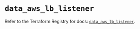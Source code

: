 # `data_aws_lb_listener`

Refer to the Terraform Registry for docs: [`data_aws_lb_listener`](https://registry.terraform.io/providers/hashicorp/aws/6.5.0/docs/data-sources/lb_listener).
